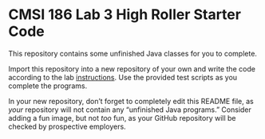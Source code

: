 # CMSI 186 Lab 3 High Roller Starter Code

This repository contains some unfinished Java classes for you to complete.

Import this repository into a new repository of your own and write the code according to the lab [instructions](https://cs.lmu.edu/~ray/classes/plab/lab/3/). Use the provided test scripts as you complete the programs.

In your new repository, don’t forget to completely edit this README file, as _your_ repository will not contain any “unfinished Java programs.” Consider adding a fun image, but not _too_ fun, as your GitHub repository will be checked by prospective employers.

